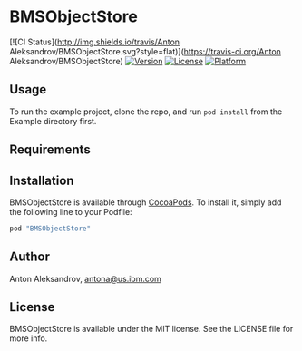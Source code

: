 # BMSObjectStore

[![CI Status](http://img.shields.io/travis/Anton Aleksandrov/BMSObjectStore.svg?style=flat)](https://travis-ci.org/Anton Aleksandrov/BMSObjectStore)
[![Version](https://img.shields.io/cocoapods/v/BMSObjectStore.svg?style=flat)](http://cocoapods.org/pods/BMSObjectStore)
[![License](https://img.shields.io/cocoapods/l/BMSObjectStore.svg?style=flat)](http://cocoapods.org/pods/BMSObjectStore)
[![Platform](https://img.shields.io/cocoapods/p/BMSObjectStore.svg?style=flat)](http://cocoapods.org/pods/BMSObjectStore)

## Usage

To run the example project, clone the repo, and run `pod install` from the Example directory first.

## Requirements

## Installation

BMSObjectStore is available through [CocoaPods](http://cocoapods.org). To install
it, simply add the following line to your Podfile:

```ruby
pod "BMSObjectStore"
```

## Author

Anton Aleksandrov, antona@us.ibm.com

## License

BMSObjectStore is available under the MIT license. See the LICENSE file for more info.
